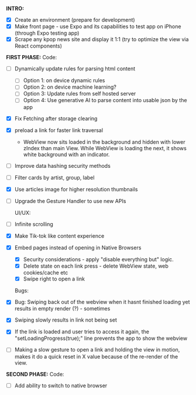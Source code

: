 **INTRO:**
- [x] Create an environment (prepare for development)
- [x] Make front page - use Expo and its capabilities to test app on iPhone (through Expo testing app)
- [x] Scrape any kpop news site and display it 1:1 (try to optimize the view via React components)

**FIRST PHASE:**
	Code:
- [ ] Dynamically update rules for parsing html content
	- [ ] Option 1: on device dynamic rules
	- [ ] Option 2: on device machine learning?
	- [ ] Option 3: Update rules from self hosted server
	- [ ] Option 4: Use generative AI to parse content into usable json by the app
- [x] Fix Fetching after storage clearing
- [x] preload a link for faster link traversal
	- WebView now sits loaded in the background and hidden with lower zIndex than main View. While WebView is loading the next, it shows white background with an indicator.
- [ ] Improve data hashing security methods
- [ ] Filter cards by artist, group, label
- [x] Use articles image for higher resolution thumbnails
- [ ] Upgrade the Gesture Handler to use new APIs

	UI/UX:
- [ ] Infinite scrolling
- [x] Make Tik-tok like content experience
- [x] Embed pages instead of opening in Native Browsers
	- [x] Security considerations - apply "disable everything but" logic.
	- [x] Delete state on each link press - delete WebView state, web cookies/cache etc
	- [x] Swipe right to open a link

	Bugs:
- [x] Bug: Swiping back out of the webview when it hasnt finished loading yet results in empty render (?) - sometimes
- [x] Swiping slowly results in link not being set
- [x] If the link is loaded and user tries to access it again, the "setLoadingProgress(true);" line prevents the app to show the webview
- [ ] Making a slow gesture to open a link and holding the view in motion, makes it do a quick reset in X value because of the re-render of the view.

**SECOND PHASE:**
	Code:
- [ ] Add ability to switch to native browser